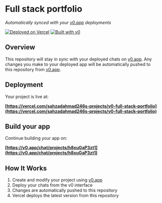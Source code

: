 # Full stack portfolio

*Automatically synced with your [v0.app](https://v0.app) deployments*

[![Deployed on Vercel](https://img.shields.io/badge/Deployed%20on-Vercel-black?style=for-the-badge&logo=vercel)](https://vercel.com/sahzadahmad246s-projects/v0-full-stack-portfolio)
[![Built with v0](https://img.shields.io/badge/Built%20with-v0.app-black?style=for-the-badge)](https://v0.app/chat/projects/h8xuGaP3zt1)

## Overview

This repository will stay in sync with your deployed chats on [v0.app](https://v0.app).
Any changes you make to your deployed app will be automatically pushed to this repository from [v0.app](https://v0.app).

## Deployment

Your project is live at:

**[https://vercel.com/sahzadahmad246s-projects/v0-full-stack-portfolio](https://vercel.com/sahzadahmad246s-projects/v0-full-stack-portfolio)**

## Build your app

Continue building your app on:

**[https://v0.app/chat/projects/h8xuGaP3zt1](https://v0.app/chat/projects/h8xuGaP3zt1)**

## How It Works

1. Create and modify your project using [v0.app](https://v0.app)
2. Deploy your chats from the v0 interface
3. Changes are automatically pushed to this repository
4. Vercel deploys the latest version from this repository
